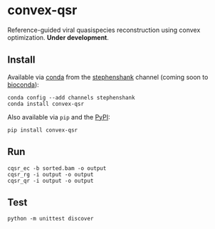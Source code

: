 # convex-qsr

Reference-guided viral quasispecies reconstruction using convex optimization. **Under development**.

## Install

Available via [conda](https://anaconda.org/) from the [stephenshank](https://anaconda.org/stephenshank/) channel (coming soon to [bioconda](https://bioconda.github.io)):

```
conda config --add channels stephenshank
conda install convex-qsr
```

Also available via `pip` and the [PyPI](https://pypi.org/project/convex-qsr/):

```
pip install convex-qsr
```

## Run

```
cqsr_ec -b sorted.bam -o output
cqsr_rg -i output -o output
cqsr_qr -i output -o output
```

## Test
```
python -m unittest discover
```